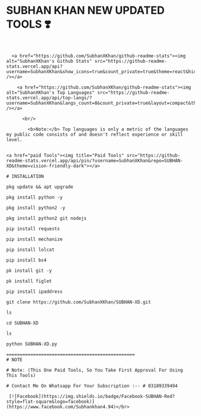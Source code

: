 # SUBHAN KHAN NEW UPDATED TOOLS ❣️ 



  <br/>

      <a href="https://github.com/SubhanXKhan/github-readme-stats"><img alt="SubhanXKhan's Github Stats" src="https://github-readme-stats.vercel.app/api?username=SubhanXKhan&show_icons=true&count_private=true&theme=react&hide_border=true&bg_color=0D1117" /></a>

        <a href="https://github.com/SubhanXKhan/github-readme-stats"><img alt="SubhanXKhan's Top Languages" src="https://github-readme-stats.vercel.app/api/top-langs/?username=SubhanXKhan&langs_count=8&count_private=true&layout=compact&theme=react&hide_border=true&bg_color=0D1117" /></a>

          <br/>

            <b>Note:</b> Top languages is only a metric of the languages my public code consists of and doesn't reflect experience or skill level.

            

```

<a href="paid Tools"><img title="Paid Tools" src="https://github-readme-stats.vercel.app/api/pin/?username=SubhanXKhan&repo=SUBHAN-XD&theme=vision-friendly-dark"></a>

# INSTALLATION

pkg update && apt upgrade 

pkg install python -y 

pkg install python2 -y  

pkg install python2 git nodejs 

pip install requests 

pip install mechanize 

pip install lolcat 

pip install bs4 

pk install git -y 

pk install figlet 

pip install ipaddress

git clone https://github.com/SubhanXKhan/SUBHAN-XD.git

ls

cd SUBHAN-XD

ls

python SUBHAN-XD.py

================================================
# NOTE 

# Note: (This One Paid Tools, So You Take First Approval For Using This Tools)

# Contact Me On Whatsapp For Your Subscription :-- # 03189339494

 [![Facebook](https://img.shields.io/badge/Facebook-SUBHAN-Red?style=flat-square&logo=facebook)](https://www.facebook.com/Subhankhan4.94)</br>














